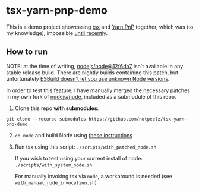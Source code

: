 # tsx-yarn-pnp-demo

This is a demo project showcasing [tsx](https://github.com/esbuild-kit/tsx) and [Yarn PnP](https://yarnpkg.com/features/pnp) together, which was (to my knowledge), impossible [until recently](https://github.com/nodejs/node/pull/43772).

## How to run

NOTE: at the time of writing,
[nodejs/node@12f6da7](https://github.com/nodejs/node/commit/12f6da731c385177abfad2bc2a17579956b2d35a)
isn't available in any stable release build.
There are nightly builds containing this patch, but unfortunately
[ESBuild doesn't let you use unknown Node versions](https://github.com/evanw/esbuild/issues/2766).

In order to test this feature, I have manually merged the necessary patches
in my own fork of [nodejs/node](https://github.com/notpeelz/node/tree/v19-loader-chaining), included as a submodule of this repo.

1. Clone this repo **with submodules**:

```
git clone --recurse-submodules https://github.com/notpeelz/tsx-yarn-pnp-demo
```

2. `cd node` and build Node using [these instructions](https://github.com/notpeelz/node/blob/v19-loader-chaining/BUILDING.md#building-nodejs-on-supported-platforms)

3. Run tsx using this script: `./scripts/with_patched_node.sh`
   
   If you wish to test using your current install of node: `./scripts/with_system_node.sh`.

   For manually invoking tsx via `node`, a workaround is needed (see `with_manual_node_invocation.sh`)
